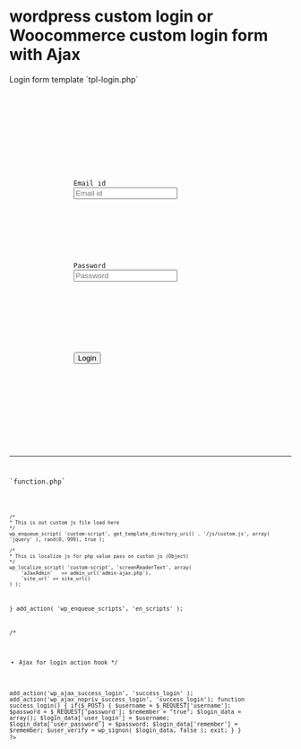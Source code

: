# wordpress custom login or Woocommerce custom login form with Ajax

<p>Login form template `tpl-login.php`</p>
<pre>
	<code>
<?php
/*
* template name: tpl-login
*/
get_header();
?>
<form id="login-Form-box" class="woocommerce-form woocommerce-form-login login" method="post">
	<div class="row">
		<div class="auth-content"></div>
		<div class="col-12">
			<div class="form-group">
				<label for="emailID" class="sr-only">Email id</label>
				<input type="email" class="form-control" placeholder="Email id" id="emailID" name="log" required="required" data-val="">
			</div>
		</div>
		<div class="col-12">
			<div class="form-group">
				<label for="password" class="sr-only">Password</label>
				<input type="password" class="form-control" placeholder="Password" id="password" name="pwd" required="required" data-val="">
			</div>
		</div>		
		<div class="col-12 text-center">
			<div class="form-group">
				<input type="hidden" name="url" value="" id="urlRedirect">
				<button type="submit" class="btn btn-primary" title="Login">Login</button>
			</div>
		</div>
	</div>
</form>
<?php
get_footer();	
	</code>
</pre>
<hr>
<p>`function.php`</p>
<pre>
	<code>
<?php
/*
* wp_enqueue_scripts hook
*/
function en_scripts(){
	/*
	* This is Validator JS for validation fields
	*/
	wp_enqueue_script( 'validator-js', 'https://cdn.jsdelivr.net/npm/jquery-validation@1.19.0/dist/jquery.validate.js', array( 'jquery' ), rand(0, 999), true  );

	/*
	* This is out custom js file load here
	*/
	wp_enqueue_script( 'custom-script', get_template_directory_uri() . '/js/custom.js', array( 'jquery' ), rand(0, 999), true );

	/*
	* This is localize js for php value pass on custon js (Object)
	*/
	wp_localize_script( 'custom-script', 'screenReaderText', array(
		'aJaxAdmin'   => admin_url('admin-ajax.php'),
		'site_url' => site_url()
	) );

}
add_action( 'wp_enqueue_scripts', 'en_scripts' );

/*
* Ajax for login action hook
*/

add_action('wp_ajax_success_login', 'success_login' );
add_action('wp_ajax_nopriv_success_login', 'success_login');
function success_login() {
	if($_POST) {
		$username = $_REQUEST['username'];
		$password = $_REQUEST['password'];
		$remember = "true";
		$login_data = array();
		$login_data['user_login'] = $username;
		$login_data['user_password'] = $password;
		$login_data['remember'] = $remember;
		$user_verify = wp_signon( $login_data, false );
		exit;
	}
} 
?>
	</code>
</pre>	